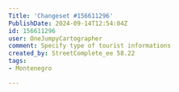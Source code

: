 ```yaml
---
Title: 'Changeset #156611296'
PublishDate: 2024-09-14T12:54:04Z
id: 156611296
user: OneJumpyCartographer
comment: Specify type of tourist informations
created_by: StreetComplete_ee 58.22
tags:
- Montenegro

---
```

